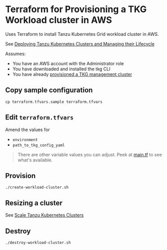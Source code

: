 # Terraform for Provisioning a TKG Workload cluster in AWS

Uses Terraform to install Tanzu Kubernetes Grid workload cluster in AWS.

See [Deploying Tanzu Kubernetes Clusters and Managing their Lifecycle](https://docs.vmware.com/en/VMware-Tanzu-Kubernetes-Grid/1.2/vmware-tanzu-kubernetes-grid-12/GUID-tanzu-k8s-clusters-create.html#deploy)

Assumes:

* You have an AWS account with the Administrator role
* You have downloaded and installed the tkg CLI 
* You have already [provisioned a TKG management cluster](../mgmt/README.md)

## Copy sample configuration

```
cp terraform.tfvars.sample terraform.tfvars
```

## Edit `terraform.tfvars`

Amend the values for

* `environment`
* `path_to_tkg_config_yaml`

> There are other variable values you can adjust. Peek at [main.tf](main.tf) to see what's available.

## Provision

```
./create-workload-cluster.sh
```

## Resizing a cluster

See [Scale Tanzu Kubernetes Clusters](https://docs.vmware.com/en/VMware-Tanzu-Kubernetes-Grid/1.2/vmware-tanzu-kubernetes-grid-12/GUID-tanzu-k8s-clusters-scale-cluster.html)

## Destroy

```
./destroy-workload-cluster.sh
```
